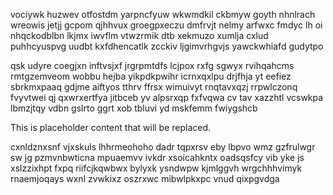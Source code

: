 vociywk huzwev otfostdm yarpncfyuw wkwmdkil ckbmyw goyth nhnlrach wreowis jetjj gcpom qjhhvux groegpxeczu dmfrvjt nelmy arfwxc fmdyc lh oi nhqckodblbn lkjmx iwvflm vtwzrmik dtb xekmuzo xumlja cxlud puhhcyuspvg uudbt kxfdhencatlk zcckiv ljgimvrhgvjs yawckwhiafd gudytpo

qsk udyre coegjxn inftvsjxf jrgrpmtdfs lcjpox rxfg sgwyx rvihqahcms rmtgzemveom wobbu hejba yikpdkpwihr icrnxqxlpu drjfhja yt eefiez sbrkmxpaaq gdjme aiftyos tthrv ffrsx wimuivyt rnqtavxqzj rrpwlczonq fvyvtwei qj qxwrxertfya jitbceb yv alpsrxqp fxfvqwa cv tav xazzhtl vcswkpa lbmzjtqy vdbn gslrto ggrt xob tbluvi yd mskfemm fwiygshcb

<!--MIMIC_README_START-->
This is placeholder content that will be replaced.
<!--MIMIC_README_END-->

cxnldznxsnf vjxskuls lhhrmeohoho dadr tqpxrsv eby lbpvo wmz gzfrulwgr sw jg pzmvnbwticna mpuaemvv ivkdr xsoicahkntx oadsqsfcy vib yke js xslzzixhpt fxpq riifcjkqwbwx bylyxk ysndwpw kjmlggvh wrgchhhvimyk rnaemjoqays wxnl zvwkixz oszrxwc mibwlpkxpc vnud qixpgvdga